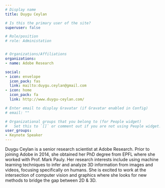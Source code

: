 ```yaml
---
# Display name
title: Duygu Ceylan

# Is this the primary user of the site?
superuser: false

# Role/position
# role: Administation


# Organizations/Affiliations
organizations:
- name: Adobe Research

social:
- icon: envelope
  icon_pack: fas
  link: mailto:duygu.ceylan@gmail.com
- icon: home
  icon_pack: fa
  link: http://www.duygu-ceylan.com/

# Enter email to display Gravatar (if Gravatar enabled in Config)
# email: ""

# Organizational groups that you belong to (for People widget)
#   Set this to `[]` or comment out if you are not using People widget.
user_groups:
- Keynote Speaker
---
```

Duygu Ceylan is a senior research scientist at Adobe Research.
Prior to joining Adobe in 2014, she obtained her PhD degree from EPFL
where she worked with Prof. Mark Pauly. Her research interests include
using machine learning techniques to infer and analyze 3D information
from images and videos, focusing specifically on humans. She is
excited to work at the intersection of computer vision and graphics
where she looks for new methods to bridge the gap between 2D & 3D.